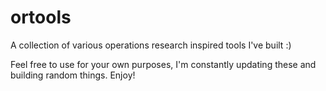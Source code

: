 # ortools
A collection of various operations research inspired tools I've built :)

Feel free to use for your own purposes, I'm constantly updating these and building random things. Enjoy!
